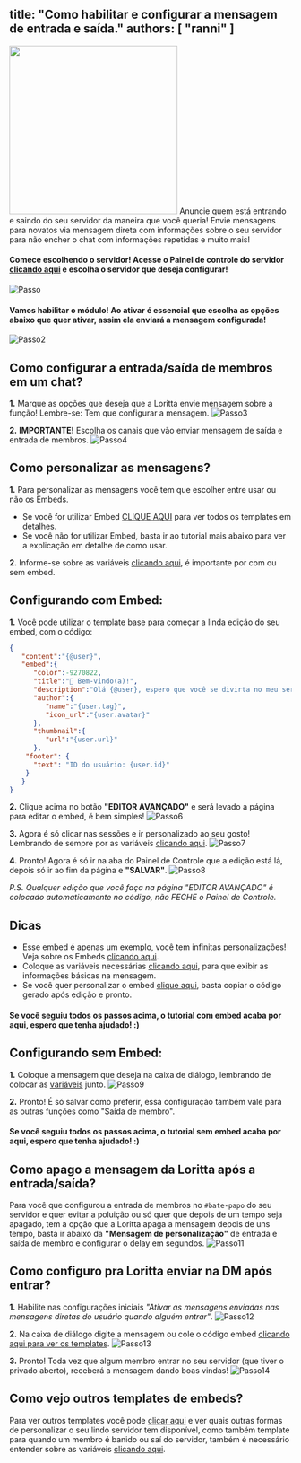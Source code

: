 title: "Como habilitar e configurar a mensagem de entrada e saída."
authors: [ "ranni" ]
---
<img src="https://cdn.discordapp.com/attachments/397295975175028736/799989411063398400/loritta_welcomer.png" style="text-align: center;" height="300" />
Anuncie quem está entrando e saindo do seu servidor da maneira que você queria! Envie mensagens para novatos via mensagem direta com informações sobre o seu servidor para 
não encher o chat com informações repetidas e muito mais!

#### Comece escolhendo o servidor! Acesse o Painel de controle do servidor [clicando aqui](/dashboard) e escolha o servidor que deseja configurar!
![Passo](https://cdn.discordapp.com/attachments/397295975175028736/819936313582026782/FAQ-1.png)

#### Vamos habilitar o módulo! Ao ativar é essencial que escolha as opções abaixo que quer ativar, assim ela enviará a mensagem configurada!
![Passo2](https://cdn.discordapp.com/attachments/397295975175028736/819935803064451072/FAQ-2.png)


## Como configurar a entrada/saída de membros em um chat?
**1.** Marque as opções que deseja que a Loritta envie mensagem sobre a função! Lembre-se: Tem que configurar a mensagem.
![Passo3](https://cdn.discordapp.com/attachments/397295975175028736/819936291730096148/FAQ-3.png)

**2.** **IMPORTANTE!** Escolha os canais que vão enviar mensagem de saída e entrada de membros.
![Passo4](https://cdn.discordapp.com/attachments/397295975175028736/819937033657122856/FAQ-4.png)


## Como personalizar as mensagens?
**1.** Para personalizar as mensagens você tem que escolher entre usar ou não os Embeds.
* Se você for utilizar Embed [CLIQUE AQUI](/extras/faq-loritta/embeds) para ver todos os templates em detalhes.
* Se você não for utilizar Embed, basta ir ao tutorial mais abaixo para ver a explicação em detalhe de como usar.

**2.** Informe-se sobre as variáveis [clicando aqui](/extras/faq-loritta/placeholders), é importante por com ou sem embed.

## Configurando com Embed:
**1.** Você pode utilizar o template base para começar a linda edição do seu embed, com o código:
```json
{
   "content":"{@user}",
   "embed":{
      "color":-9270822,
      "title":"👋 Bem-vindo(a)!",
      "description":"Olá {@user}, espero que você se divirta no meu servidor! <:loritta:331179879582269451>",
      "author":{
         "name":"{user.tag}",
         "icon_url":"{user.avatar}"
      },
      "thumbnail":{
         "url":"{user.url}"
      },
    "footer": {
      "text": "ID do usuário: {user.id}"
    }
   }
}
```
**2.** Clique acima no botão **"EDITOR AVANÇADO"** e será levado a página para editar o embed, é bem simples!
![Passo6](https://cdn.discordapp.com/attachments/397295975175028736/819937702329581608/FAQ-5.png)

**3.** Agora é só clicar nas sessões e ir personalizado ao seu gosto! Lembrando de sempre por as variáveis [clicando aqui](/extras/faq-loritta/placeholders).
![Passo7](https://cdn.discordapp.com/attachments/397295975175028736/819939076081713172/FAQ-6.png)

**4.** Pronto! Agora é só ir na aba do Painel de Controle que a edição está lá, depois só ir ao fim da página e **"SALVAR"**.
![Passo8](https://cdn.discordapp.com/attachments/397295975175028736/819939670607003678/FAQ-7.png)

*P.S. Qualquer edição que você faça na página "EDITOR AVANÇADO" é colocado automaticamente no código, não FECHE o Painel de Controle.*

## Dicas
* Esse embed é apenas um exemplo, você tem infinitas personalizações! Veja sobre os Embeds [clicando aqui](/extras/faq-loritta/embeds).
* Coloque as variáveis necessárias [clicando aqui](/extras/faq-loritta/placeholders), para que exibir as informações básicas na mensagem.
* Se você quer personalizar o embed [clique aqui](https://embeds.loritta.website), basta copiar o código gerado após edição e pronto.

#### Se você seguiu todos os passos acima, o tutorial com embed acaba por aqui, espero que tenha ajudado! :)

## Configurando sem Embed:
**1.** Coloque a mensagem que deseja na caixa de diálogo, lembrando de colocar as [variáveis](/extras/faq-loritta/placeholders) junto.
![Passo9](https://cdn.discordapp.com/attachments/397295975175028736/819941367559880705/FAQ-9.png)

**2.** Pronto! É só salvar como preferir, essa configuração também vale para as outras funções como "Saída de membro".

#### Se você seguiu todos os passos acima, o tutorial sem embed acaba por aqui, espero que tenha ajudado! :)

## Como apago a mensagem da Loritta após a entrada/saída?
Para você que configurou a entrada de membros no `#bate-papo` do seu servidor e quer evitar a poluição ou só quer que depois de um tempo seja apagado, tem a opção que a Loritta
apaga a mensagem depois de uns tempo, basta ir abaixo da **"Mensagem de personalização"** de entrada e saída de membro e configurar o delay em segundos.
![Passo11](https://cdn.discordapp.com/attachments/397295975175028736/819941755251458088/FAQ-11.png)

## Como configuro pra Loritta enviar na DM após entrar?
**1.** Habilite nas configurações iniciais  *"Ativar as mensagens enviadas nas mensagens diretas do usuário quando alguém entrar"*.
![Passo12](https://cdn.discordapp.com/attachments/397295975175028736/819942428396093450/FAQ-12.png)

**2.** Na caixa de diálogo digite a mensagem ou cole o código embed [clicando aqui para ver os templates](/extras/faq-loritta/embeds).
![Passo13](https://cdn.discordapp.com/attachments/397295975175028736/819942903261429760/Sem_Titulo-13.png)

**3.** Pronto! Toda vez que algum membro entrar no seu servidor (que tiver o privado aberto), receberá a mensagem dando boas vindas!
![Passo14](https://cdn.discordapp.com/attachments/397295975175028736/819944305346478090/Sem_Titulo-14.png)

## Como vejo outros templates de embeds?
Para ver outros templates você pode [clicar aqui](/extras/faq-loritta/embeds) e ver quais outras formas de personalizar o seu lindo servidor tem disponível, como também
template para quando um membro é banido ou saí do servidor, também é necessário entender sobre as variáveis [clicando aqui](/extras/faq-loritta/placeholders).


